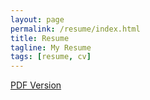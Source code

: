 ```yaml
---
layout: page
permalink: /resume/index.html
title: Resume
tagline: My Resume
tags: [resume, cv]
---
```


[PDF Version](/assets/resume.pdf)

###


